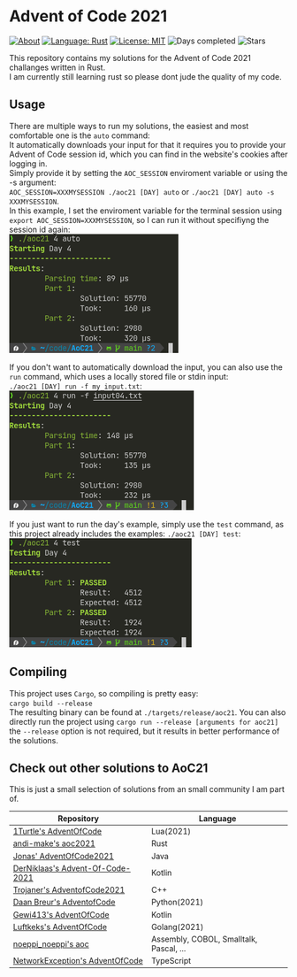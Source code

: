 # Advent of Code 2021

[![About](https://img.shields.io/badge/Advent%20of%20Code-2021-brightgreen)](https://adventofcode.com/2021/about)
[![Language: Rust](https://img.shields.io/badge/Language-Rust-orange.svg)](https://en.wikipedia.org/wiki/Rust_(programming_language))
[![License: MIT](https://img.shields.io/badge/License-MIT-blue.svg)](https://mit-license.org/)
![Days completed](https://img.shields.io/badge/Days%20completed-6.5-red)
![Stars](https://img.shields.io/badge/Stars-13-yellow)

This repository contains my solutions for the Advent of Code 2021 challanges written in Rust.  
I am currently still learning rust so please dont jude the quality of my code.

## Usage

There are multiple ways to run my solutions, the easiest and most comfortable one is the `auto` command:  
It automatically downloads your input for that it requires you to provide your Advent of Code session id,
which you can find in the website's cookies after logging in.  
Simply provide it by setting the `AOC_SESSION` enviroment variable or using the -s argument:  
`AOC_SESSION=XXXMYSESSION ./aoc21 [DAY] auto` or `./aoc21 [DAY] auto -s XXXMYSESSION`.  
In this example, I set the enviroment variable for the terminal session using `export AOC_SESSION=XXXMYSESSION`, so I can run it without specifiyng the session id again:  
![auto command in action](./images/auto.png)  

If you don't want to automatically download the input, you can also use the `run` command, which uses a locally stored file or stdin input:  
`./aoc21 [DAY] run -f my_input.txt`:  
![run command in action](./images/run.png)  

If you just want to run the day's example, simply use the `test` command, as this project already includes the examples:
`./aoc21 [DAY] test`:  
![test command in action](./images/test.png)  

## Compiling

This project uses `Cargo`, so compiling is pretty easy:  
`cargo build --release`  
The resulting binary can be found at `./targets/release/aoc21`. You can also directly run the project using `cargo run --release [arguments for aoc21]`  
the `--release` option is not required, but it results in better performance of the solutions.

## Check out other solutions to AoC21

This is just a small selection of solutions from an small community I am part of.

| Repository                                                                            | Language                                |
|---------------------------------------------------------------------------------------|-----------------------------------------|
| [1Turtle's AdventOfCode](https://github.com/1Turtle/AdventOfCode)                     | Lua(2021)                               |
| [andi-make's aoc2021](https://github.com/andi-makes/aoc2021)                          | Rust                                    |
| [Jonas' AdventOfCode2021](https://github.com/J0B10/AdventOfCode2021)                  | Java                                    |
| [DerNiklaas's Advent-Of-Code-2021](https://github.com/derNiklaas/Advent-Of-Code-2021) | Kotlin                                  |
| [Trojaner's AdventofCode2021](https://github.com/TrojanerHD/AdventofCode2021)         | C++                                     |
| [Daan Breur's AdventofCode](https://github.com/daanbreur/AdventofCode)                | Python(2021)                            |
| [Gewi413's AdventOfCode](https://github.com/Gewi413/AdventOfCode)                     | Kotlin                                  |
| [Luftkeks's AdventOfCode](https://github.com/luftkeks/AdventOfCode)                   | Golang(2021)                            |
| [noeppi_noeppi's aoc](https://github.com/noeppi-noeppi/aoc)                           | Assembly, COBOL, Smalltalk, Pascal, ... |
| [NetworkException's AdventOfCode](https://github.com/networkException/AdventOfCode)   | TypeScript                              |
